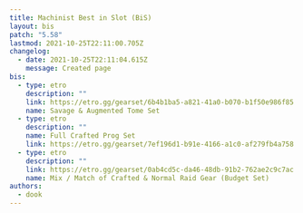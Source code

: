 ```yaml
---
title: Machinist Best in Slot (BiS)
layout: bis
patch: "5.58"
lastmod: 2021-10-25T22:11:00.705Z
changelog:
  - date: 2021-10-25T22:11:04.615Z
    message: Created page
bis:
  - type: etro
    description: ""
    link: https://etro.gg/gearset/6b4b1ba5-a821-41a0-b070-b1f50e986f85
    name: Savage & Augmented Tome Set
  - type: etro
    description: ""
    name: Full Crafted Prog Set
    link: https://etro.gg/gearset/7ef196d1-b91e-4166-a1c0-af279fb4a758
  - type: etro
    description: ""
    link: https://etro.gg/gearset/0ab4cd5c-da46-48db-91b2-762ae2c9c7ac
    name: Mix / Match of Crafted & Normal Raid Gear (Budget Set)
authors:
  - dook
---
```

